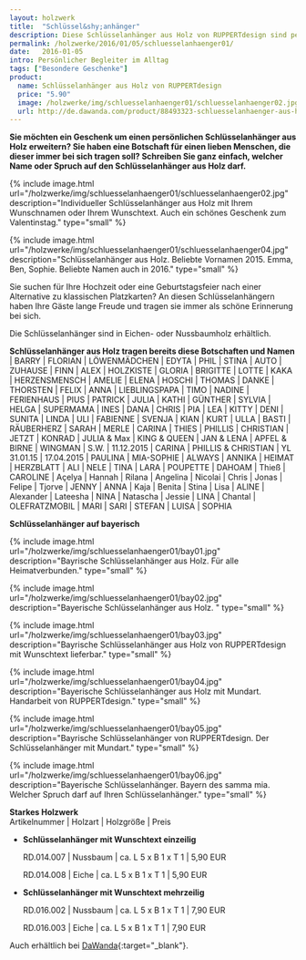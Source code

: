 ```yaml
---
layout: holzwerk
title:  "Schlüssel&shy;anhänger"
description: Diese Schlüsselanhänger aus Holz von RUPPERTdesign sind persönliche Begleiter im Alltag. Der Schlüsselanhänger kann mit einem Namen oder einem Spruch versehen werden. Auch ein tolles Geschenk zum Valentinstag. 
permalink: /holzwerke/2016/01/05/schluesselanhaenger01/
date:   2016-01-05
intro: Persönlicher Begleiter im Alltag
tags: ["Besondere Geschenke"]
product:
  name: Schlüsselanhänger aus Holz von RUPPERTdesign
  price: "5.90"
  image: /holzwerke/img/schluesselanhaenger01/schluesselanhaenger02.jpg
  url: http://de.dawanda.com/product/88493323-schluesselanhaenger-aus-holz-mit-wunschnamen
---
```


**Sie möchten ein Geschenk um einen persönlichen Schlüsselanhänger aus Holz erweitern? 
Sie haben eine Botschaft für einen lieben Menschen, 
die dieser immer bei sich tragen soll? Schreiben Sie ganz einfach, 
welcher Name oder Spruch auf den Schlüsselanhänger aus Holz darf.**

{% include image.html url="/holzwerke/img/schluesselanhaenger01/schluesselanhaenger02.jpg" description="Individueller Schlüsselanhänger aus Holz mit Ihrem Wunschnamen oder Ihrem Wunschtext. Auch ein schönes Geschenk zum Valentinstag." type="small" %}

{% include image.html url="/holzwerke/img/schluesselanhaenger01/schluesselanhaenger04.jpg" description="Schlüsselanhänger aus Holz. Beliebte Vornamen 2015. Emma, Ben, Sophie. Beliebte Namen auch in 2016." type="small" %}

Sie suchen für Ihre Hochzeit oder eine Geburtstagsfeier nach einer Alternative zu klassischen Platzkarten?
An diesen Schlüsselanhängern haben Ihre Gäste lange Freude und tragen sie immer als schöne Erinnerung bei sich.


Die Schlüsselanhänger sind in Eichen- oder Nussbaumholz erhältlich.


**Schlüsselanhänger &shy;aus Holz &shy;tragen &shy;bereits &shy;diese Botschaften &shy;und Namen**
\| BARRY \| FLORIAN \| LÖWENMÄDCHEN \| EDYTA \| PHIL \| STINA \| AUTO \| ZUHAUSE \| FINN \| ALEX \| HOLZKISTE \| 
GLORIA \| BRIGITTE \| LOTTE \| KAKA \| HERZENSMENSCH \| AMELIE \| ELENA \| HOSCHI \| THOMAS \| DANKE \| THORSTEN \| 
FELIX \| ANNA \| LIEBLINGSPAPA \| TIMO \| NADINE \| FERIENHAUS \| PIUS \| PATRICK \| JULIA \| KATHI \| GÜNTHER \| SYLVIA \|
 HELGA \| SUPERMAMA \| INES \| DANA \| CHRIS \| PIA \| LEA \| KITTY \| DENI \| SUNITA \| LINDA \| ULI \| FABIENNE \| 
 SVENJA \| KIAN \| KURT \| ULLA \| BASTI \| RÄUBERHERZ \|  SARAH \| MERLE \| CARINA \| THIES \| PHILLIS \| CHRISTIAN \| 
 JETZT \| KONRAD \| JULIA & Max \| KING & QUEEN \| JAN & LENA \| APFEL & BIRNE \| WINGMAN \| S.W. \| 11.12.2015 \| CARINA \| PHILLIS & CHRISTIAN \|
 YL 31.01.15 \| 17.04.2015 \| PAULINA \| MIA-SOPHIE \| ALWAYS \| ANNIKA \| HEIMAT \| HERZBLATT \| ALI \| NELE \| TINA \| LARA \|
 POUPETTE \| DAHOAM \| Thieß \| CAROLINE \| Açelya \| Hannah \| Rilana \| Angelina \| Nicolai \| Chris \|
Jonas \| Felipe \| Tjorve \| JENNY \| ANNA \| Kaja \| Benita \| Stina \| Lisa \|
ALINE \| Alexander \| Lateesha \|  NINA \| Natascha \| Jessie \| LINA \| Chantal \| OLEFRATZMOBIL \| MARI \| SARI \| 
STEFAN \| LUISA \| SOPHIA


**Schlüsselanhänger auf bayerisch** 


{% include image.html url="/holzwerke/img/schluesselanhaenger01/bay01.jpg" description="Bayrische Schlüsselanhänger aus Holz. Für alle Heimatverbunden." type="small" %}


{% include image.html url="/holzwerke/img/schluesselanhaenger01/bay02.jpg" description="Bayerische Schlüsselanhänger aus Holz. " type="small" %}


{% include image.html url="/holzwerke/img/schluesselanhaenger01/bay03.jpg" description="Bayrische Schlüsselanhänger aus Holz von RUPPERTdesign mit Wunschtext lieferbar." type="small" %}


{% include image.html url="/holzwerke/img/schluesselanhaenger01/bay04.jpg" description="Bayerische Schlüsselanhänger aus Holz mit Mundart. Handarbeit von RUPPERTdesign." type="small" %}


{% include image.html url="/holzwerke/img/schluesselanhaenger01/bay05.jpg" description="Bayrische Schlüsselanhänger von RUPPERTdesign. Der Schlüsselanhänger mit Mundart." type="small" %}


{% include image.html url="/holzwerke/img/schluesselanhaenger01/bay06.jpg" description="Bayerische Schlüsselanhänger. Bayern des samma mia. Welcher Spruch darf auf Ihren Schlüsselanhänger." type="small" %}


**Starkes Holzwerk**   
Artikelnummer \| Holzart \| Holzgröße \| Preis

* **Schlüsselanhänger mit Wunschtext einzeilig**
     
	RD.014.007  \| 	Nussbaum \| ca. L 5 x B 1 x T 1 \| 5,90 EUR
	
	RD.014.008  \| 	Eiche \| ca. L 5 x B 1 x T 1 \| 5,90 EUR
	

* **Schlüsselanhänger mit Wunschtext mehrzeilig**
      
	RD.016.002  \| 	Nussbaum \| ca. L 5 x B 1 x T 1 \| 7,90 EUR
	
	RD.016.003  \| 	Eiche \| ca. L 5 x B 1 x T 1 \| 7,90 EUR
	
Auch erhältlich bei [DaWanda][1]{:target="_blank"}.	
	
 [1]: http://de.dawanda.com/product/88493323-schluesselanhaenger-aus-holz-mit-wunschnamen
	